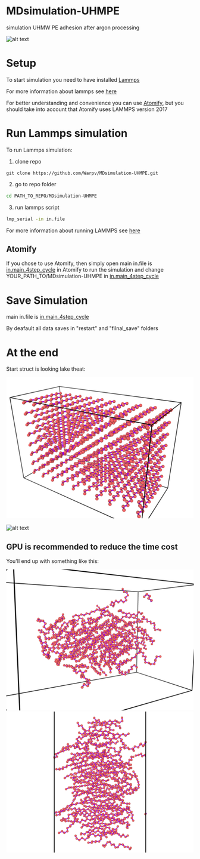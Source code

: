 # MDsimulation-UHMPE
simulation UHMW PE adhesion after argon processing

![alt text](https://disk.yandex.ru/i/JDwWZDZnsY1ssg)

# Setup

To start simulation you need to have installed [Lammps](https://github.com/lammps/lammps)

For more information about lammps see [here](https://lammps.sandia.gov/doc/Howto_run.html)

For better understanding and convenience you can use [Atomify](https://github.com/ovilab/atomify), but you should take into account that Atomify uses LAMMPS version 2017


# Run Lammps simulation

To run Lammps simulation:

1. clone repo
```
git clone https://github.com/Warpv/MDsimulation-UHMPE.git

```

2. go to repo folder

```bash
cd PATH_TO_REPO/MDsimulation-UHMPE
```
3. run lammps script

```bash
lmp_serial -in in.file
```

For more information about running LAMMPS see [here](https://guriang.unpad.ac.id/lammpsdoc/Run_basics.html)

## Atomify

If you chose to use Atomify, then simply open main in.file is [in.main_4step_cycle](https://github.com/Warpv/simulation-UHMW-PE-adhesion/blob/main/lammps/src/in.main_4step_cycle) in Atomify to run the simulation and change YOUR_PATH_TO/MDsimulation-UHMPE in [in.main_4step_cycle](https://github.com/Warpv/simulation-UHMW-PE-adhesion/blob/main/lammps/src/in.main_4step_cycle)

# Save Simulation

main in.file is [in.main_4step_cycle](https://github.com/Warpv/simulation-UHMW-PE-adhesion/blob/main/lammps/src/in.main_4step_cycle)

By deafault all data saves in "restart" and "filnal_save" folders

# At the end

Start struct is looking lake theat:

![alt text](https://github.com/Warpv/MDsimulation-UHMPE/blob/main/images/start_struct/start_struct_1.png)

![alt text](https://github.com/Warpv/simulation-UHMW-PE-adhesion/blob/main/images/start_struct/start_struct_1.1.png)
## GPU is recommended to reduce the time cost


You'll end up with something like this:

![alt text](https://github.com/Warpv/MDsimulation-UHMPE/blob/main/images/after_minimisation/after_script_1.png)
![alt text](https://github.com/Warpv/MDsimulation-UHMPE/blob/main/images/after_minimisation/after_script_3_top.png)
